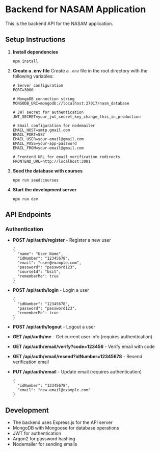 # Backend for NASAM Application

This is the backend API for the NASAM application.

## Setup Instructions

1. **Install dependencies**
   ```
   npm install
   ```

2. **Create a .env file**
   Create a `.env` file in the root directory with the following variables:
   ```
   # Server configuration
   PORT=3000

   # MongoDB connection string
   MONGODB_URI=mongodb://localhost:27017/nasm_database

   # JWT secret for authentication
   JWT_SECRET=your_jwt_secret_key_change_this_in_production

   # Email configuration for nodemailer
   EMAIL_HOST=smtp.gmail.com
   EMAIL_PORT=587
   EMAIL_USER=your-email@gmail.com
   EMAIL_PASS=your-app-password
   EMAIL_FROM=your-email@gmail.com

   # Frontend URL for email verification redirects
   FRONTEND_URL=http://localhost:3001
   ```

3. **Seed the database with courses**
   ```
   npm run seed:courses
   ```

4. **Start the development server**
   ```
   npm run dev
   ```

## API Endpoints

### Authentication

- **POST /api/auth/register** - Register a new user
  ```
  {
    "name": "User Name",
    "idNumber": "12345678",
    "email": "user@example.com",
    "password": "password123",
    "courseId": "bsit",
    "rememberMe": true
  }
  ```

- **POST /api/auth/login** - Login a user
  ```
  {
    "idNumber": "12345678",
    "password": "password123",
    "rememberMe": true
  }
  ```

- **POST /api/auth/logout** - Logout a user

- **GET /api/auth/me** - Get current user info (requires authentication)

- **GET /api/auth/email/verify?code=123456** - Verify email with code

- **GET /api/auth/email/resend?idNumber=12345678** - Resend verification email

- **PUT /api/auth/email** - Update email (requires authentication)
  ```
  {
    "idNumber": "12345678",
    "email": "new-email@example.com"
  }
  ```

## Development

- The backend uses Express.js for the API server
- MongoDB with Mongoose for database operations
- JWT for authentication
- Argon2 for password hashing
- Nodemailer for sending emails 